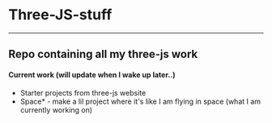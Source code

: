 # Three-JS-stuff
<hr />

## Repo containing all my three-js work

#### Current work (will update when I wake up later..)
- Starter projects from three-js website
- Space* - make a lil project where it's like I am flying in space (what I am currently working on)